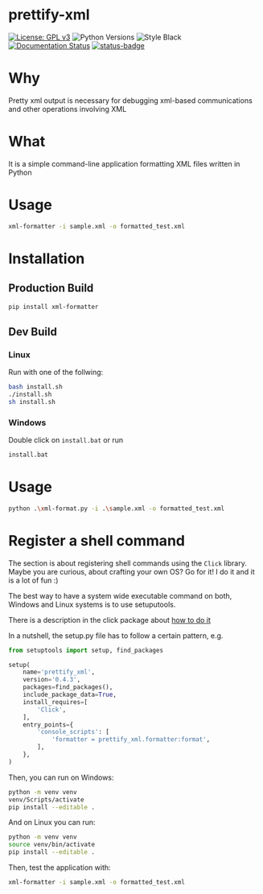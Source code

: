 # prettify-xml

[![License: GPL v3](https://img.shields.io/badge/License-GPL_v3-blue.svg)](https://www.gnu.org/licenses/gpl-3.0)
![Python Versions](https://img.shields.io/badge/python-3.9%20%7C%203.10%20%7C%203.11%20%7C%20-blue) 
![Style Black](https://warehouse-camo.ingress.cmh1.psfhosted.org/fbfdc7754183ecf079bc71ddeabaf88f6cbc5c00/68747470733a2f2f696d672e736869656c64732e696f2f62616467652f636f64652532307374796c652d626c61636b2d3030303030302e737667) 
[![Documentation Status](https://readthedocs.org/projects/xml-formatter/badge/?version=latest)](https://chembee.readthedocs.io/en/latest/?badge=latest)
[![status-badge](https://ci.codeberg.org/api/badges/sail.black/chembee/status.svg)](https://ci.codeberg.org/sail.black/chembee)

# Why 

Pretty xml output is necessary for debugging xml-based communications and other operations involving XML

# What 

It is a simple command-line application formatting XML files written in Python

# Usage 

```bash
xml-formatter -i sample.xml -o formatted_test.xml
```


# Installation

## Production Build 

```bash 
pip install xml-formatter
```

## Dev Build
### Linux 

Run with one of the follwing: 
```bash
bash install.sh
./install.sh
sh install.sh
```


### Windows

Double click on `install.bat` or run

```bash
install.bat
```



# Usage 




```bash
python .\xml-format.py -i .\sample.xml -o formatted_test.xml
```

# Register a shell command 

The section is about registering shell commands using the `Click` library. Maybe you are curious, about crafting your own OS? Go for it! I do it 
and it is a lot of fun :)


The best way to have a system wide executable command on both, Windows and Linux systems is to use setuputools.

There is a description in the click package about [how to do it](https://click.palletsprojects.com/en/8.1.x/setuptools/#setuptools-integration)

In a nutshell, the setup.py file has to follow a certain pattern, e.g.

```python 
from setuptools import setup, find_packages

setup(
    name='prettify_xml',
    version='0.4.3',
    packages=find_packages(),
    include_package_data=True,
    install_requires=[
        'Click',
    ],
    entry_points={
        'console_scripts': [
            'formatter = prettify_xml.formatter:format',
        ],
    },
)
```

Then, you can run on Windows: 

```bash 
python -m venv venv 
venv/Scripts/activate
pip install --editable .
```

And on Linux you can run: 

```bash 
python -m venv venv 
source venv/bin/activate
pip install --editable .
```

Then, test the application with: 

```bash
xml-formatter -i sample.xml -o formatted_test.xml
```
